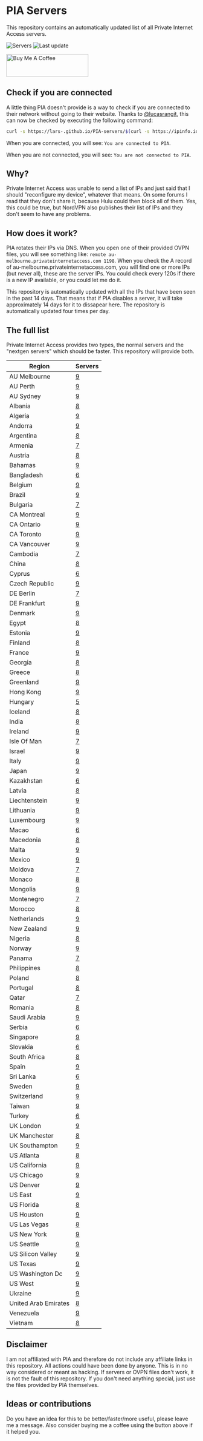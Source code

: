 # PIA Servers
This repository contains an automatically updated list of all Private Internet Access servers.

![Servers](https://img.shields.io/badge/servers-801-brightgreen) ![Last update](https://img.shields.io/badge/last%20update-2022--12--13%2011%3A03%20CET-brightgreen) 

<a href="https://www.buymeacoffee.com/Lars-" target="_blank"><img src="https://cdn.buymeacoffee.com/buttons/v2/default-orange.png" alt="Buy Me A Coffee" height="60" style="height: 60px !important;width: 217px !important;" ></a>

## Check if you are connected
A little thing PIA doesn't provide is a way to check if you are connected to their network without going to their website.
Thanks to [@lucasrangit](https://github.com/lucasrangit), this can now be checked by executing the following command:
```bash
curl -s https://lars-.github.io/PIA-servers/$(curl -s https://ipinfo.io/ip)
```

When you are connected, you will see: `You are connected to PIA`.

When you are not connected, you will see: `You are not connected to PIA`.

## Why?
Private Internet Access was unable to send a list of IPs and just said that I should "reconfigure my device", whatever that means.
On some forums I read that they don't share it, because Hulu could then block all of them. Yes, this could be true, but NordVPN also publishes their list of IPs and they don't seem to have any problems.

## How does it work?
PIA rotates their IPs via DNS. When you open one of their provided OVPN files, you will see something like:
`remote au-melbourne.privateinternetaccess.com 1198`. When you check the A record of au-melbourne.privateinternetaccess.com, you will find one or more IPs (but never all), these are the server IPs.
You could check every 120s if there is a new IP available, or you could let me do it.

This repository is automatically updated with all the IPs that have been seen in the past 14 days. That means that if PIA disables a server, it will take approximately 14 days for it to dissapear here.
The repository is automatically updated four times per day.

## The full list
Private Internet Access provides two types, the normal servers and the "nextgen servers" which should be faster. This repository will provide both.

Region | Servers
------ |--------
AU Melbourne | [9](https://github.com/Lars-/PIA-servers/tree/master/regions/AU%20Melbourne)
AU Perth | [9](https://github.com/Lars-/PIA-servers/tree/master/regions/AU%20Perth)
AU Sydney | [9](https://github.com/Lars-/PIA-servers/tree/master/regions/AU%20Sydney)
Albania | [8](https://github.com/Lars-/PIA-servers/tree/master/regions/Albania)
Algeria | [9](https://github.com/Lars-/PIA-servers/tree/master/regions/Algeria)
Andorra | [9](https://github.com/Lars-/PIA-servers/tree/master/regions/Andorra)
Argentina | [8](https://github.com/Lars-/PIA-servers/tree/master/regions/Argentina)
Armenia | [7](https://github.com/Lars-/PIA-servers/tree/master/regions/Armenia)
Austria | [8](https://github.com/Lars-/PIA-servers/tree/master/regions/Austria)
Bahamas | [9](https://github.com/Lars-/PIA-servers/tree/master/regions/Bahamas)
Bangladesh | [6](https://github.com/Lars-/PIA-servers/tree/master/regions/Bangladesh)
Belgium | [9](https://github.com/Lars-/PIA-servers/tree/master/regions/Belgium)
Brazil | [9](https://github.com/Lars-/PIA-servers/tree/master/regions/Brazil)
Bulgaria | [7](https://github.com/Lars-/PIA-servers/tree/master/regions/Bulgaria)
CA Montreal | [9](https://github.com/Lars-/PIA-servers/tree/master/regions/CA%20Montreal)
CA Ontario | [9](https://github.com/Lars-/PIA-servers/tree/master/regions/CA%20Ontario)
CA Toronto | [9](https://github.com/Lars-/PIA-servers/tree/master/regions/CA%20Toronto)
CA Vancouver | [9](https://github.com/Lars-/PIA-servers/tree/master/regions/CA%20Vancouver)
Cambodia | [7](https://github.com/Lars-/PIA-servers/tree/master/regions/Cambodia)
China | [8](https://github.com/Lars-/PIA-servers/tree/master/regions/China)
Cyprus | [6](https://github.com/Lars-/PIA-servers/tree/master/regions/Cyprus)
Czech Republic | [9](https://github.com/Lars-/PIA-servers/tree/master/regions/Czech%20Republic)
DE Berlin | [7](https://github.com/Lars-/PIA-servers/tree/master/regions/DE%20Berlin)
DE Frankfurt | [9](https://github.com/Lars-/PIA-servers/tree/master/regions/DE%20Frankfurt)
Denmark | [9](https://github.com/Lars-/PIA-servers/tree/master/regions/Denmark)
Egypt | [8](https://github.com/Lars-/PIA-servers/tree/master/regions/Egypt)
Estonia | [9](https://github.com/Lars-/PIA-servers/tree/master/regions/Estonia)
Finland | [8](https://github.com/Lars-/PIA-servers/tree/master/regions/Finland)
France | [9](https://github.com/Lars-/PIA-servers/tree/master/regions/France)
Georgia | [8](https://github.com/Lars-/PIA-servers/tree/master/regions/Georgia)
Greece | [8](https://github.com/Lars-/PIA-servers/tree/master/regions/Greece)
Greenland | [9](https://github.com/Lars-/PIA-servers/tree/master/regions/Greenland)
Hong Kong | [9](https://github.com/Lars-/PIA-servers/tree/master/regions/Hong%20Kong)
Hungary | [5](https://github.com/Lars-/PIA-servers/tree/master/regions/Hungary)
Iceland | [8](https://github.com/Lars-/PIA-servers/tree/master/regions/Iceland)
India | [8](https://github.com/Lars-/PIA-servers/tree/master/regions/India)
Ireland | [9](https://github.com/Lars-/PIA-servers/tree/master/regions/Ireland)
Isle Of Man | [7](https://github.com/Lars-/PIA-servers/tree/master/regions/Isle%20Of%20Man)
Israel | [9](https://github.com/Lars-/PIA-servers/tree/master/regions/Israel)
Italy | [9](https://github.com/Lars-/PIA-servers/tree/master/regions/Italy)
Japan | [9](https://github.com/Lars-/PIA-servers/tree/master/regions/Japan)
Kazakhstan | [6](https://github.com/Lars-/PIA-servers/tree/master/regions/Kazakhstan)
Latvia | [8](https://github.com/Lars-/PIA-servers/tree/master/regions/Latvia)
Liechtenstein | [9](https://github.com/Lars-/PIA-servers/tree/master/regions/Liechtenstein)
Lithuania | [9](https://github.com/Lars-/PIA-servers/tree/master/regions/Lithuania)
Luxembourg | [9](https://github.com/Lars-/PIA-servers/tree/master/regions/Luxembourg)
Macao | [6](https://github.com/Lars-/PIA-servers/tree/master/regions/Macao)
Macedonia | [8](https://github.com/Lars-/PIA-servers/tree/master/regions/Macedonia)
Malta | [9](https://github.com/Lars-/PIA-servers/tree/master/regions/Malta)
Mexico | [9](https://github.com/Lars-/PIA-servers/tree/master/regions/Mexico)
Moldova | [7](https://github.com/Lars-/PIA-servers/tree/master/regions/Moldova)
Monaco | [8](https://github.com/Lars-/PIA-servers/tree/master/regions/Monaco)
Mongolia | [9](https://github.com/Lars-/PIA-servers/tree/master/regions/Mongolia)
Montenegro | [7](https://github.com/Lars-/PIA-servers/tree/master/regions/Montenegro)
Morocco | [8](https://github.com/Lars-/PIA-servers/tree/master/regions/Morocco)
Netherlands | [9](https://github.com/Lars-/PIA-servers/tree/master/regions/Netherlands)
New Zealand | [9](https://github.com/Lars-/PIA-servers/tree/master/regions/New%20Zealand)
Nigeria | [8](https://github.com/Lars-/PIA-servers/tree/master/regions/Nigeria)
Norway | [9](https://github.com/Lars-/PIA-servers/tree/master/regions/Norway)
Panama | [7](https://github.com/Lars-/PIA-servers/tree/master/regions/Panama)
Philippines | [8](https://github.com/Lars-/PIA-servers/tree/master/regions/Philippines)
Poland | [8](https://github.com/Lars-/PIA-servers/tree/master/regions/Poland)
Portugal | [8](https://github.com/Lars-/PIA-servers/tree/master/regions/Portugal)
Qatar | [7](https://github.com/Lars-/PIA-servers/tree/master/regions/Qatar)
Romania | [8](https://github.com/Lars-/PIA-servers/tree/master/regions/Romania)
Saudi Arabia | [9](https://github.com/Lars-/PIA-servers/tree/master/regions/Saudi%20Arabia)
Serbia | [6](https://github.com/Lars-/PIA-servers/tree/master/regions/Serbia)
Singapore | [9](https://github.com/Lars-/PIA-servers/tree/master/regions/Singapore)
Slovakia | [6](https://github.com/Lars-/PIA-servers/tree/master/regions/Slovakia)
South Africa | [8](https://github.com/Lars-/PIA-servers/tree/master/regions/South%20Africa)
Spain | [9](https://github.com/Lars-/PIA-servers/tree/master/regions/Spain)
Sri Lanka | [6](https://github.com/Lars-/PIA-servers/tree/master/regions/Sri%20Lanka)
Sweden | [9](https://github.com/Lars-/PIA-servers/tree/master/regions/Sweden)
Switzerland | [9](https://github.com/Lars-/PIA-servers/tree/master/regions/Switzerland)
Taiwan | [9](https://github.com/Lars-/PIA-servers/tree/master/regions/Taiwan)
Turkey | [6](https://github.com/Lars-/PIA-servers/tree/master/regions/Turkey)
UK London | [9](https://github.com/Lars-/PIA-servers/tree/master/regions/UK%20London)
UK Manchester | [8](https://github.com/Lars-/PIA-servers/tree/master/regions/UK%20Manchester)
UK Southampton | [9](https://github.com/Lars-/PIA-servers/tree/master/regions/UK%20Southampton)
US Atlanta | [8](https://github.com/Lars-/PIA-servers/tree/master/regions/US%20Atlanta)
US California | [9](https://github.com/Lars-/PIA-servers/tree/master/regions/US%20California)
US Chicago | [9](https://github.com/Lars-/PIA-servers/tree/master/regions/US%20Chicago)
US Denver | [9](https://github.com/Lars-/PIA-servers/tree/master/regions/US%20Denver)
US East | [9](https://github.com/Lars-/PIA-servers/tree/master/regions/US%20East)
US Florida | [8](https://github.com/Lars-/PIA-servers/tree/master/regions/US%20Florida)
US Houston | [9](https://github.com/Lars-/PIA-servers/tree/master/regions/US%20Houston)
US Las Vegas | [8](https://github.com/Lars-/PIA-servers/tree/master/regions/US%20Las%20Vegas)
US New York | [9](https://github.com/Lars-/PIA-servers/tree/master/regions/US%20New%20York)
US Seattle | [9](https://github.com/Lars-/PIA-servers/tree/master/regions/US%20Seattle)
US Silicon Valley | [9](https://github.com/Lars-/PIA-servers/tree/master/regions/US%20Silicon%20Valley)
US Texas | [9](https://github.com/Lars-/PIA-servers/tree/master/regions/US%20Texas)
US Washington Dc | [9](https://github.com/Lars-/PIA-servers/tree/master/regions/US%20Washington%20Dc)
US West | [9](https://github.com/Lars-/PIA-servers/tree/master/regions/US%20West)
Ukraine | [9](https://github.com/Lars-/PIA-servers/tree/master/regions/Ukraine)
United Arab Emirates | [8](https://github.com/Lars-/PIA-servers/tree/master/regions/United%20Arab%20Emirates)
Venezuela | [9](https://github.com/Lars-/PIA-servers/tree/master/regions/Venezuela)
Vietnam | [8](https://github.com/Lars-/PIA-servers/tree/master/regions/Vietnam)


## Disclaimer
I am not affiliated with PIA and therefore do not include any affiliate links in this repository. 
All actions could have been done by anyone. This is in no way considered or meant as hacking. 
If servers or OVPN files don't work, it is not the fault of this repository. If you don't need anything special, just use the files provided by PIA themselves.

## Ideas or contributions
Do you have an idea for this to be better/faster/more useful, please leave me a message. Also consider buying me a coffee using the button above if it helped you.
